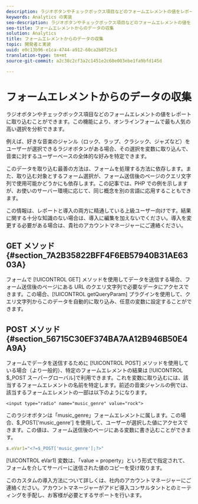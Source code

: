 ```yaml
---
description: ラジオボタンやチェックボックス項目などのフォームエレメントの値をレポートに取り込むことができます。この機能により、オンラインフォームで最も人気の高い選択を分析できます。
keywords: Analytics の実装
seo-description: ラジオボタンやチェックボックス項目などのフォームエレメントの値をレポートに取り込むことができます。この機能により、オンラインフォームで最も人気の高い選択を分析できます。
seo-title: フォームエレメントからのデータの収集
solution: Analytics
title: フォームエレメントからのデータの収集
topic: 開発者と実装
uuid: e0c13b96-e1ca-4744-a912-60ca2b8f25c3
translation-type: tm+mt
source-git-commit: a2c38c2cf3a2c1451e2c60e003ebe1fa9bfd145d

---
```



# フォームエレメントからのデータの収集

ラジオボタンやチェックボックス項目などのフォームエレメントの値をレポートに取り込むことができます。この機能により、オンラインフォームで最も人気の高い選択を分析できます。

例えば、好きな音楽のジャンル（ロック、ラップ、クラシック、ジャズなど）をユーザーが選択できるラジオボタンがある場合、その選択を変数に取り込んで、音楽に対するユーザーベースの全体的な好みを特定できます。

このデータを取り込む最善の方法は、フォームを処理する方法に依存します。また、取り込む対象とするフォーム選択が、フォーム送信後のページのクエリ文字列で使用可能かどうかにも依存します。この記事では、PHP での例を示しますが、お使いのサーバー環境に応じて、同じ概念を別の言語に応用することもできます。

この情報は、レポートと導入の両方に精通している上級ユーザー向けです。結果に関する十分な知識のない場合は、導入に編集を加えないでください。導入を変更する必要がある場合は、貴社のアカウントマネージャーにご連絡ください。

## GET メソッド {#section_7A2B35822BFF4F6EB57940B31AE6303A}

フォームで [!UICONTROL GET] メソッドを使用してデータを送信する場合、フォーム送信後のページにある URL のクエリ文字列で必要なデータにアクセスできます。この場合、[!UICONTROL getQueryParam] プラグインを使用して、クエリ文字列からこのデータを自動的に取り込み、任意の変数に設定することができます。

## POST メソッド {#section_56715C30EF374BA7AA12B946B50E4A9A}

フォームでデータを送信するために [!UICONTROL POST] メソッドを使用している場合（より一般的）、特定のフォームエレメントの結果は [!UICONTROL $_POST スーパーグローバル]で利用できます。これを変数に取り込むには、該当するフォームエレメントの名前を特定します。前述の音楽ジャンルの例では、該当するフォームエレメントの一部は以下のようになります。

```
<input type="radio" name="music_genre" value="rock">
```

このラジオボタンは「music_genre」フォームエレメントに属します。この場合、$_POST['music_genre'] を使用して、ユーザーが選択した値にアクセスできます。この値は、フォーム送信後のページにある変数に書き込むことができます。

```js
s.eVar1="<?=$_POST['music_genre'];?>"
```

[!UICONTROL eVar1] 変数は、「value = property」という形式で指定されて、フォームを介してサーバーに送信された値のコピーを受け取ります。

このカスタムの導入方法について詳しくは、社内のアカウントマネージャーにご連絡ください。アカウントマネージャーがアドビ導入コンサルタントとのミーティングを手配し、お客様が必要とするサポートを行います。
